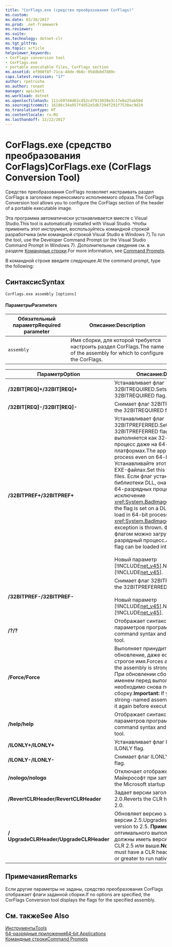 ```yaml
---
title: "CorFlags.exe (средство преобразования CorFlags)"
ms.custom: 
ms.date: 03/30/2017
ms.prod: .net-framework
ms.reviewer: 
ms.suite: 
ms.technology: dotnet-clr
ms.tgt_pltfrm: 
ms.topic: article
helpviewer_keywords:
- CorFlags conversion tool
- CorFlags.exe
- portable executable files, CorFlags section
ms.assetid: ef900f8f-71ca-4dde-9b8c-95ddb0d7d89c
caps.latest.revision: "17"
author: rpetrusha
ms.author: ronpet
manager: wpickett
ms.workload: dotnet
ms.openlocfilehash: 111c697d4d62cd52cd7913039e3c17e8a25ab50d
ms.sourcegitcommit: 16186c34a957fdd52e5db7294f291f7530ac9d24
ms.translationtype: HT
ms.contentlocale: ru-RU
ms.lasthandoff: 12/22/2017
---
```

# <a name="corflagsexe-corflags-conversion-tool"></a><span data-ttu-id="a7e53-102">CorFlags.exe (средство преобразования CorFlags)</span><span class="sxs-lookup"><span data-stu-id="a7e53-102">CorFlags.exe (CorFlags Conversion Tool)</span></span>
<span data-ttu-id="a7e53-103">Средство преобразования CorFlags позволяет настраивать раздел CorFlags в заголовке переносимого исполняемого образа.</span><span class="sxs-lookup"><span data-stu-id="a7e53-103">The CorFlags Conversion tool allows you to configure the CorFlags section of the header of a portable executable image.</span></span>  
  
 <span data-ttu-id="a7e53-104">Эта программа автоматически устанавливается вместе с Visual Studio.</span><span class="sxs-lookup"><span data-stu-id="a7e53-104">This tool is automatically installed with Visual Studio.</span></span> <span data-ttu-id="a7e53-105">Чтобы применить этот инструмент, воспользуйтесь командной строкой разработчика (или командной строкой Visual Studio в Windows 7).</span><span class="sxs-lookup"><span data-stu-id="a7e53-105">To run the tool, use the Developer Command Prompt (or the Visual Studio Command Prompt in Windows 7).</span></span> <span data-ttu-id="a7e53-106">Дополнительные сведения см. в разделе [Командные строки](../../../docs/framework/tools/developer-command-prompt-for-vs.md).</span><span class="sxs-lookup"><span data-stu-id="a7e53-106">For more information, see [Command Prompts](../../../docs/framework/tools/developer-command-prompt-for-vs.md).</span></span>  
  
 <span data-ttu-id="a7e53-107">В командной строке введите следующее.</span><span class="sxs-lookup"><span data-stu-id="a7e53-107">At the command prompt, type the following:</span></span>  
  
## <a name="syntax"></a><span data-ttu-id="a7e53-108">Синтаксис</span><span class="sxs-lookup"><span data-stu-id="a7e53-108">Syntax</span></span>  
  
```  
CorFlags.exe assembly [options]  
```  
  
#### <a name="parameters"></a><span data-ttu-id="a7e53-109">Параметры</span><span class="sxs-lookup"><span data-stu-id="a7e53-109">Parameters</span></span>  
  
|<span data-ttu-id="a7e53-110">Обязательный параметр</span><span class="sxs-lookup"><span data-stu-id="a7e53-110">Required parameter</span></span>|<span data-ttu-id="a7e53-111">Описание:</span><span class="sxs-lookup"><span data-stu-id="a7e53-111">Description</span></span>|  
|------------------------|-----------------|  
|`assembly`|<span data-ttu-id="a7e53-112">Имя сборки, для которой требуется настроить раздел CorFlags.</span><span class="sxs-lookup"><span data-stu-id="a7e53-112">The name of the assembly for which to configure the CorFlags.</span></span>|  
  
|<span data-ttu-id="a7e53-113">Параметр</span><span class="sxs-lookup"><span data-stu-id="a7e53-113">Option</span></span>|<span data-ttu-id="a7e53-114">Описание:</span><span class="sxs-lookup"><span data-stu-id="a7e53-114">Description</span></span>|  
|------------|-----------------|  
|<span data-ttu-id="a7e53-115">**/32BIT[REQ]+**</span><span class="sxs-lookup"><span data-stu-id="a7e53-115">**/32BIT[REQ]+**</span></span>|<span data-ttu-id="a7e53-116">Устанавливает флаг 32BITREQUIRED.</span><span class="sxs-lookup"><span data-stu-id="a7e53-116">Sets the 32BITREQUIRED flag.</span></span>|  
|<span data-ttu-id="a7e53-117">**/32BIT[REQ]-**</span><span class="sxs-lookup"><span data-stu-id="a7e53-117">**/32BIT[REQ]-**</span></span>|<span data-ttu-id="a7e53-118">Снимает флаг 32BITREQUIRED.</span><span class="sxs-lookup"><span data-stu-id="a7e53-118">Clears the 32BITREQUIRED flag.</span></span>|  
|<span data-ttu-id="a7e53-119">**/32BITPREF+**</span><span class="sxs-lookup"><span data-stu-id="a7e53-119">**/32BITPREF+**</span></span>|<span data-ttu-id="a7e53-120">Устанавливает флаг 32BITPREFERRED.</span><span class="sxs-lookup"><span data-stu-id="a7e53-120">Sets the 32BITPREFERRED flag.</span></span> <span data-ttu-id="a7e53-121">Приложение выполняется как 32-разрядный процесс даже на 64-разрядных платформах.</span><span class="sxs-lookup"><span data-stu-id="a7e53-121">The app runs as a 32-bit process even on 64-bit platforms.</span></span> <span data-ttu-id="a7e53-122">Устанавливайте этот флаг только в EXE-файлах.</span><span class="sxs-lookup"><span data-stu-id="a7e53-122">Set this flag only on EXE files.</span></span> <span data-ttu-id="a7e53-123">Если флаг установлен для библиотеки DLL, она не загружается в 64-разрядных процессах и создается исключение <xref:System.BadImageFormatException>.</span><span class="sxs-lookup"><span data-stu-id="a7e53-123">If the flag is set on a DLL, the DLL fails to load in 64-bit processes, and a <xref:System.BadImageFormatException> exception is thrown.</span></span> <span data-ttu-id="a7e53-124">Файл EXE с этим флагом можно загрузить в 64-разрядный процесс.</span><span class="sxs-lookup"><span data-stu-id="a7e53-124">An EXE file with this flag can be loaded into a 64-bit process.</span></span><br /><br /> <span data-ttu-id="a7e53-125">Новый параметр [!INCLUDE[net_v45](../../../includes/net-v45-md.md)].</span><span class="sxs-lookup"><span data-stu-id="a7e53-125">New in the [!INCLUDE[net_v45](../../../includes/net-v45-md.md)].</span></span>|  
|<span data-ttu-id="a7e53-126">**/32BITPREF-**</span><span class="sxs-lookup"><span data-stu-id="a7e53-126">**/32BITPREF-**</span></span>|<span data-ttu-id="a7e53-127">Снимает флаг 32BITPREFERRED.</span><span class="sxs-lookup"><span data-stu-id="a7e53-127">Clears the 32BITPREFERRED flag.</span></span><br /><br /> <span data-ttu-id="a7e53-128">Новый параметр [!INCLUDE[net_v45](../../../includes/net-v45-md.md)].</span><span class="sxs-lookup"><span data-stu-id="a7e53-128">New in the [!INCLUDE[net_v45](../../../includes/net-v45-md.md)].</span></span>|  
|<span data-ttu-id="a7e53-129">**/?**</span><span class="sxs-lookup"><span data-stu-id="a7e53-129">**/?**</span></span>|<span data-ttu-id="a7e53-130">Отображает синтаксис команд и параметров программы.</span><span class="sxs-lookup"><span data-stu-id="a7e53-130">Displays command syntax and options for the tool.</span></span>|  
|<span data-ttu-id="a7e53-131">**/Force**</span><span class="sxs-lookup"><span data-stu-id="a7e53-131">**/Force**</span></span>|<span data-ttu-id="a7e53-132">Выполняет принудительное обновление, даже если сборка имеет строгое имя.</span><span class="sxs-lookup"><span data-stu-id="a7e53-132">Forces an update even if the assembly is strong-named.</span></span> <span data-ttu-id="a7e53-133">**Важно!** При обновлении сборки со строгим именем перед выполнением ее кода необходимо снова подписать сборку.</span><span class="sxs-lookup"><span data-stu-id="a7e53-133">**Important:**  If you update a strong-named assembly, you must sign it again before executing its code.</span></span>|  
|<span data-ttu-id="a7e53-134">**/help**</span><span class="sxs-lookup"><span data-stu-id="a7e53-134">**/help**</span></span>|<span data-ttu-id="a7e53-135">Отображает синтаксис команд и параметров программы.</span><span class="sxs-lookup"><span data-stu-id="a7e53-135">Displays command syntax and options for the tool.</span></span>|  
|<span data-ttu-id="a7e53-136">**/ILONLY+**</span><span class="sxs-lookup"><span data-stu-id="a7e53-136">**/ILONLY+**</span></span>|<span data-ttu-id="a7e53-137">Устанавливает флаг ILONLY.</span><span class="sxs-lookup"><span data-stu-id="a7e53-137">Sets the ILONLY flag.</span></span>|  
|<span data-ttu-id="a7e53-138">**/ILONLY-**</span><span class="sxs-lookup"><span data-stu-id="a7e53-138">**/ILONLY-**</span></span>|<span data-ttu-id="a7e53-139">Снимает флаг ILONLY.</span><span class="sxs-lookup"><span data-stu-id="a7e53-139">Clears the ILONLY flag.</span></span>|  
|<span data-ttu-id="a7e53-140">**/nologo**</span><span class="sxs-lookup"><span data-stu-id="a7e53-140">**/nologo**</span></span>|<span data-ttu-id="a7e53-141">Отключает отображение эмблемы Майкрософт при запуске.</span><span class="sxs-lookup"><span data-stu-id="a7e53-141">Suppresses the Microsoft startup banner display.</span></span>|  
|<span data-ttu-id="a7e53-142">**/RevertCLRHeader**</span><span class="sxs-lookup"><span data-stu-id="a7e53-142">**/RevertCLRHeader**</span></span>|<span data-ttu-id="a7e53-143">Задает версии заголовка CLR значение 2.0.</span><span class="sxs-lookup"><span data-stu-id="a7e53-143">Reverts the CLR header version to 2.0.</span></span>|  
|<span data-ttu-id="a7e53-144">**/ UpgradeCLRHeader**</span><span class="sxs-lookup"><span data-stu-id="a7e53-144">**/UpgradeCLRHeader**</span></span>|<span data-ttu-id="a7e53-145">Обновляет версию заголовка CLR до версии 2.5.</span><span class="sxs-lookup"><span data-stu-id="a7e53-145">Upgrades the CLR header version to 2.5.</span></span> <span data-ttu-id="a7e53-146">**Примечание.** Для оптимального выполнения сборок они должны иметь версию заголовка CLR 2.5 или выше.</span><span class="sxs-lookup"><span data-stu-id="a7e53-146">**Note:**  Assemblies must have a CLR header version of 2.5 or greater to run natively.</span></span>|  
  
## <a name="remarks"></a><span data-ttu-id="a7e53-147">Примечания</span><span class="sxs-lookup"><span data-stu-id="a7e53-147">Remarks</span></span>  
 <span data-ttu-id="a7e53-148">Если другие параметры не заданы, средство преобразования CorFlags отображает флаги заданной сборки.</span><span class="sxs-lookup"><span data-stu-id="a7e53-148">If no options are specified, the CorFlags Conversion tool displays the flags for the specified assembly.</span></span>  
  
## <a name="see-also"></a><span data-ttu-id="a7e53-149">См. также</span><span class="sxs-lookup"><span data-stu-id="a7e53-149">See Also</span></span>  
 [<span data-ttu-id="a7e53-150">Инструменты</span><span class="sxs-lookup"><span data-stu-id="a7e53-150">Tools</span></span>](../../../docs/framework/tools/index.md)  
 [<span data-ttu-id="a7e53-151">64-разрядные приложения</span><span class="sxs-lookup"><span data-stu-id="a7e53-151">64-bit Applications</span></span>](../../../docs/framework/64-bit-apps.md)  
 [<span data-ttu-id="a7e53-152">Командные строки</span><span class="sxs-lookup"><span data-stu-id="a7e53-152">Command Prompts</span></span>](../../../docs/framework/tools/developer-command-prompt-for-vs.md)
